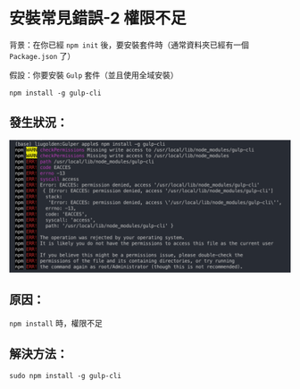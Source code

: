 # 安裝常見錯誤-2 權限不足

背景：在你已經 `npm init` 後，要安裝套件時（通常資料夾已經有一個 `Package.json` 了）

假設：你要安裝 `Gulp` 套件（並且使用全域安裝）

```text
npm install -g gulp-cli
```

## 發生狀況：

![](../../.gitbook/assets/ying-mu-kuai-zhao-20190811-xia-wu-2.09.21.png)

## 原因：

`npm install` 時，權限不足

## 解決方法：

```text
sudo npm install -g gulp-cli
```

